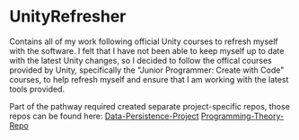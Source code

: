 # UnityRefresher
 Contains all of my work following official Unity courses to refresh myself with the software. I felt that I have not been able to keep myself up to date with the latest Unity changes, so I decided to follow the offical courses provided by Unity, specifically the "Junior Programmer: Create with Code" courses, to help refresh myself and ensure that I am working with the latest tools provided.
 
 Part of the pathway required created separate project-specific repos, those repos can be found here:
 [Data-Persistence-Project](https://github.com/BryceDMonaco/Data-Persistence-Project)
 [Programming-Theory-Repo](https://github.com/BryceDMonaco/Programming-Theory-Repo)